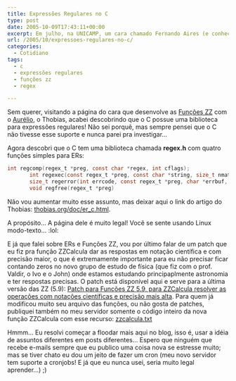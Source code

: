 ```yaml
---
title: Expressões Regulares no C
type: post
date: 2005-10-09T17:43:11+00:00
excerpt: Em julho, na UNICAMP, um cara chamado Fernando Aires (e conhecido como Tchê), falou brevemente que o "scanf" suportava alguma coisa que é quase uma expressão regular no seu primeiro argumento. Mas a biblioteca regex.h é bem mais legal!
url: /2005/10/expressoes-regulares-no-c/
categories:
  - Cotidiano
tags:
  - c
  - expressões regulares
  - funções zz
  - regex

---
```

Sem querer, visitando a página do cara que desenvolve as [Funções ZZ][1] com o [Aurélio][2], o Thobias, acabei descobrindo que o C possue uma biblioteca para expressões regulares! Não sei porquê, mas sempre pensei que o C não tivesse esse suporte e nunca parei pra investigar…

Agora descobri que o C tem uma biblioteca chamada **regex.h** com quatro funções simples para ERs:

```c
int regcomp(regex_t *preg, const char *regex, int cflags);
       int regexec(const regex_t *preg, const char *string, size_t nmatch, regmatch_t pmatch[], int eflags);
       size_t regerror(int errcode, const regex_t *preg, char *errbuf, size_t errbuf_size);
       void regfree(regex_t *preg)
```

Não vou aumentar muito esse assunto, mas deixar aqui o link do artigo do Thobias: [thobias.org/doc/er_c.html][3].

A propósito… A página dele é muito legal! Você se sente usando Linux modo-texto… :lol:

E já que falei sobre ERs e Funções ZZ, vou por último falar de um patch que eu fiz pra função ZZCalcula dar as respostas em notação científica e com precisão maior, o que é extremamente importante para eu não precisar ficar contando zeros no novo grupo de estudo de física (que fiz com o prof. Valdir, o Ivo e o John) onde estamos estudando principaplmente astronomia e ter respostas precisas. O patch está disponível aqui e serve para a última versão das ZZ (5.9): [Patch para Funções ZZ 5.9, para ZZCalcula resolver as operações com notações científicas e precisão mais alta][4]. Para quem já modificou muito seu arquivo das funções, ou não gosta de patches, publiquei também no meu servidor somente o código inteiro da nova função ZZCalcula com esse recurso: [zzcalcula.txt][5]

Hmmm… Eu resolvi começar a floodar mais aqui no blog, isso é, usar a idéia de assuntos diferentes em posts diferentes… Espero que ninguém que recebe e-mails sempre que eu publico uma coisa nova se estresse muito; mas se tiver chato eu dou um jeito de fazer um cron (meu novo servidor tem suporte a cronjobs! E já que eu nunca usei, seria muito legal aprender…) ;)

 [1]: http://funcoeszz.net
 [2]: http://aurelio.net
 [3]: http://www.thobias.org/doc/er_c.html
 [4]: http://tiagomadeira.net/pub/patch_zzcalcula
 [5]: http://tiagomadeira.net/pub/zzcalcula.txt

